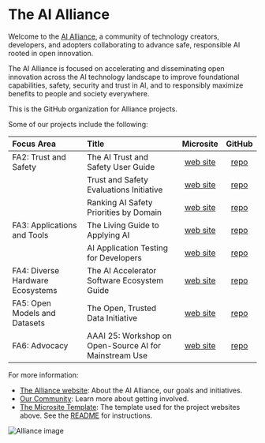 # The AI Alliance

Welcome to the [AI Alliance](https://thealliance.ai), a community of technology creators, developers, and adopters collaborating to advance safe, responsible AI rooted in open innovation.

The AI Alliance is focused on accelerating and disseminating open innovation across the AI technology landscape to improve foundational capabilities, safety, security and trust in AI, and to responsibly maximize benefits to people and society everywhere.

This is the GitHub organization for Alliance projects.

Some of our projects include the following:

| **Focus Area**                   | **Title** | **Microsite** | **GitHub** |
| :------------------------------- | :-------- | :-----------: | :--------: |
| FA2: Trust and Safety            | The AI Trust and Safety User Guide | [web site](https://the-ai-alliance.github.io/trust-safety-user-guide/) | [repo](https://github.com/The-AI-Alliance/trust-safety-user-guide) |
|                                  | Trust and Safety Evaluations Initiative | [web site](https://the-ai-alliance.github.io/trust-safety-evals/) | [repo](https://github.com/The-AI-Alliance/trust-safety-evals) |
|                                  | Ranking AI Safety Priorities by Domain | [web site](https://the-ai-alliance.github.io/ranking-safety-priorities/) | [repo](https://github.com/The-AI-Alliance/ranking-safety-priorities) |
| FA3: Applications and Tools      | The Living Guide to Applying AI | [web site](https://the-ai-alliance.github.io/applying-ai-guide/) | [repo](https://github.com/The-AI-Alliance/applying-ai-guide/) |
|                                  | AI Application Testing for Developers | [web site](https://the-ai-alliance.github.io/ai-application-testing/) | [repo](https://github.com/The-AI-Alliance/ai-application-testing/) |
| FA4: Diverse Hardware Ecosystems | The AI Accelerator Software Ecosystem Guide | [web site](https://the-ai-alliance.github.io/ai-accelerator-software-ecosystem-guide/) | [repo](https://github.com/The-AI-Alliance/ai-accelerator-software-ecosystem-guide) |
| FA5: Open Models and Datasets    | The Open, Trusted Data Initiative | [web site](https://the-ai-alliance.github.io/open-trusted-data-initiative/) | [repo](https://github.com/The-AI-Alliance/open-trusted-data-initiative) |
| FA6: Advocacy                    | AAAI 25: Workshop on Open-Source AI for Mainstream Use | [web site](https://the-ai-alliance.github.io/AAAI-25-Workshop-on-Open-Source-AI-for-Mainstream-Use/) | [repo](https://github.com/The-AI-Alliance/AAAI-25-Workshop-on-Open-Source-AI-for-Mainstream-Use) |

For more information:

* [The Alliance website](https://thealliance.ai): About the AI Alliance, our goals and initiatives.
* [Our Community](https://thealliance.ai/community): Learn more about getting involved.
* [The Microsite Template](https://github.com/The-AI-Alliance/microsite-template): The template used for the project websites above. See the [README](https://github.com/The-AI-Alliance/microsite-template) for instructions.

![Alliance image](https://avatars.githubusercontent.com/u/150073668?s=400&u=1d9276d2b5d3094297f17679a8ce415876d8b98e&v=4)
